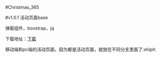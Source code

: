 #Christmas_365

#v1.0.1
活动页面base

弹窗组件，boostrap，jq

下载地址：[下载](https://git.oschina.net/zk-/Christmas_365/repository/archive/v1.0.1)

移动端和pc端的活动页面，因为都是活动页面，就放在不同分支里面了:shipit:

